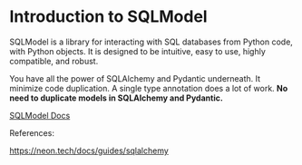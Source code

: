 # Introduction to SQLModel

SQLModel is a library for interacting with SQL databases from Python code, with Python objects. It is designed to be intuitive, easy to use, highly compatible, and robust.

You have all the power of SQLAlchemy and Pydantic underneath.
It minimize code duplication. A single type annotation does a lot of work. **No need to duplicate models in SQLAlchemy and Pydantic.**

[SQLModel Docs](https://sqlmodel.tiangolo.com/)

References:

https://neon.tech/docs/guides/sqlalchemy

